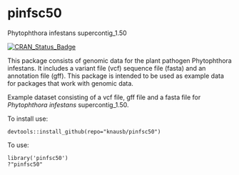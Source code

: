 # pinfsc50


Phytophthora infestans supercontig_1.50

[![CRAN_Status_Badge](http://www.r-pkg.org/badges/version/pinfsc50)](https://cran.r-project.org/package=pinfsc50)

This package consists of genomic data for the plant pathogen Phytophthora infestans.
It includes a variant file (vcf) sequence file (fasta) and an annotation file (gff).
This package is intended to be used as example data for packages that work with genomic data.


Example dataset consisting of a vcf file, gff file and a fasta file for *Phytophthora infestans* supercontig_1.50.


To install use:

    devtools::install_github(repo="knausb/pinfsc50")


To use:

    library('pinfsc50')
    ?"pinfsc50"
